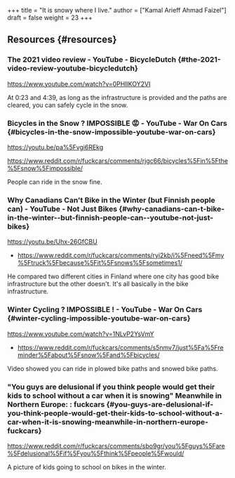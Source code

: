 +++
title = "It is snowy where I live."
author = ["Kamal Arieff Ahmad Faizel"]
draft = false
weight = 23
+++

## Resources {#resources}


### The 2021 video review - YouTube - BicycleDutch {#the-2021-video-review-youtube-bicycledutch}

<https://www.youtube.com/watch?v=0PHIlKOY2VI>

At 0:23 and 4:39, as long as the infrastructure is provided and the paths are cleared, you can safely cycle in the snow.


### Bicycles in the Snow ? IMPOSSIBLE 😡 - YouTube - War On Cars {#bicycles-in-the-snow-impossible-youtube-war-on-cars}

<https://youtu.be/pa%5Fvgi6REkg>

<https://www.reddit.com/r/fuckcars/comments/rjgc66/bicycles%5Fin%5Fthe%5Fsnow%5Fimpossible/>

People can ride in the snow fine.


### Why Canadians Can't Bike in the Winter (but Finnish people can) - YouTube - Not Just Bikes {#why-canadians-can-t-bike-in-the-winter--but-finnish-people-can--youtube-not-just-bikes}

<https://youtu.be/Uhx-26GfCBU>

-   <https://www.reddit.com/r/fuckcars/comments/ryi2kb/i%5Fneed%5Fmy%5Ftruck%5Fbecause%5Fit%5Fsnows%5Fsometimes1/>

He compared two different cities in Finland where one city has good bike infrastructure but the other doesn't. It's all basically in the bike infrastructure.


### Winter Cycling ? IMPOSSIBLE ! - YouTube - War On Cars {#winter-cycling-impossible-youtube-war-on-cars}

<https://www.youtube.com/watch?v=1NLvP2YsVmY>

-   <https://www.reddit.com/r/fuckcars/comments/s5nmv7/just%5Fa%5Freminder%5Fabout%5Fsnow%5Fand%5Fbicycles/>

Video showed you can ride in plowed bike paths and snowed bike paths.


### "You guys are delusional if you think people would get their kids to school without a car when it is snowing" Meanwhile in Northern Europe: : fuckcars {#you-guys-are-delusional-if-you-think-people-would-get-their-kids-to-school-without-a-car-when-it-is-snowing-meanwhile-in-northern-europe-fuckcars}

<https://www.reddit.com/r/fuckcars/comments/sbo9gr/you%5Fguys%5Fare%5Fdelusional%5Fif%5Fyou%5Fthink%5Fpeople%5Fwould/>

A picture of kids going to school on bikes in the winter.
